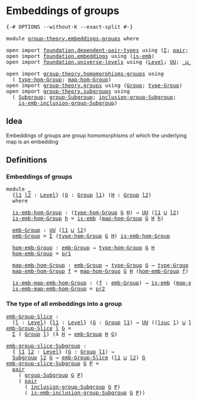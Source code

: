 # Embeddings of groups

<pre class="Agda"><a id="33" class="Symbol">{-#</a> <a id="37" class="Keyword">OPTIONS</a> <a id="45" class="Pragma">--without-K</a> <a id="57" class="Pragma">--exact-split</a> <a id="71" class="Symbol">#-}</a>

<a id="76" class="Keyword">module</a> <a id="83" href="group-theory.embeddings-groups.html" class="Module">group-theory.embeddings-groups</a> <a id="114" class="Keyword">where</a>

<a id="121" class="Keyword">open</a> <a id="126" class="Keyword">import</a> <a id="133" href="foundation.dependent-pair-types.html" class="Module">foundation.dependent-pair-types</a> <a id="165" class="Keyword">using</a> <a id="171" class="Symbol">(</a><a id="172" href="foundation-core.dependent-pair-types.html#502" class="Record">Σ</a><a id="173" class="Symbol">;</a> <a id="175" href="foundation-core.dependent-pair-types.html#575" class="InductiveConstructor">pair</a><a id="179" class="Symbol">;</a> <a id="181" href="foundation-core.dependent-pair-types.html#592" class="Field">pr1</a><a id="184" class="Symbol">;</a> <a id="186" href="foundation-core.dependent-pair-types.html#604" class="Field">pr2</a><a id="189" class="Symbol">)</a>
<a id="191" class="Keyword">open</a> <a id="196" class="Keyword">import</a> <a id="203" href="foundation.embeddings.html" class="Module">foundation.embeddings</a> <a id="225" class="Keyword">using</a> <a id="231" class="Symbol">(</a><a id="232" href="foundation-core.embeddings.html#980" class="Function">is-emb</a><a id="238" class="Symbol">)</a>
<a id="240" class="Keyword">open</a> <a id="245" class="Keyword">import</a> <a id="252" href="foundation.universe-levels.html" class="Module">foundation.universe-levels</a> <a id="279" class="Keyword">using</a> <a id="285" class="Symbol">(</a><a id="286" href="Agda.Primitive.html#597" class="Postulate">Level</a><a id="291" class="Symbol">;</a> <a id="293" href="foundation-core.universe-levels.html#222" class="Primitive">UU</a><a id="295" class="Symbol">;</a> <a id="297" href="Agda.Primitive.html#810" class="Primitive Operator">_⊔_</a><a id="300" class="Symbol">;</a> <a id="302" href="Agda.Primitive.html#780" class="Primitive">lsuc</a><a id="306" class="Symbol">)</a>

<a id="309" class="Keyword">open</a> <a id="314" class="Keyword">import</a> <a id="321" href="group-theory.homomorphisms-groups.html" class="Module">group-theory.homomorphisms-groups</a> <a id="355" class="Keyword">using</a>
  <a id="363" class="Symbol">(</a> <a id="365" href="group-theory.homomorphisms-groups.html#1617" class="Function">type-hom-Group</a><a id="379" class="Symbol">;</a> <a id="381" href="group-theory.homomorphisms-groups.html#1746" class="Function">map-hom-Group</a><a id="394" class="Symbol">)</a>
<a id="396" class="Keyword">open</a> <a id="401" class="Keyword">import</a> <a id="408" href="group-theory.groups.html" class="Module">group-theory.groups</a> <a id="428" class="Keyword">using</a> <a id="434" class="Symbol">(</a><a id="435" href="group-theory.groups.html#2468" class="Function">Group</a><a id="440" class="Symbol">;</a> <a id="442" href="group-theory.groups.html#2711" class="Function">type-Group</a><a id="452" class="Symbol">)</a>
<a id="454" class="Keyword">open</a> <a id="459" class="Keyword">import</a> <a id="466" href="group-theory.subgroups.html" class="Module">group-theory.subgroups</a> <a id="489" class="Keyword">using</a>
  <a id="497" class="Symbol">(</a> <a id="499" href="group-theory.subgroups.html#4505" class="Function">Subgroup</a><a id="507" class="Symbol">;</a> <a id="509" href="group-theory.subgroups.html#8985" class="Function">group-Subgroup</a><a id="523" class="Symbol">;</a> <a id="525" href="group-theory.subgroups.html#10240" class="Function">inclusion-group-Subgroup</a><a id="549" class="Symbol">;</a>
    <a id="555" href="group-theory.subgroups.html#6404" class="Function">is-emb-inclusion-group-Subgroup</a><a id="586" class="Symbol">)</a>
</pre>
## Idea

Embeddings of groups are group homomorphisms of which the underlying map is an embedding

## Definitions

### Embeddings of groups

<pre class="Agda"><a id="742" class="Keyword">module</a> <a id="749" href="group-theory.embeddings-groups.html#749" class="Module">_</a>
  <a id="753" class="Symbol">{</a><a id="754" href="group-theory.embeddings-groups.html#754" class="Bound">l1</a> <a id="757" href="group-theory.embeddings-groups.html#757" class="Bound">l2</a> <a id="760" class="Symbol">:</a> <a id="762" href="Agda.Primitive.html#597" class="Postulate">Level</a><a id="767" class="Symbol">}</a> <a id="769" class="Symbol">(</a><a id="770" href="group-theory.embeddings-groups.html#770" class="Bound">G</a> <a id="772" class="Symbol">:</a> <a id="774" href="group-theory.groups.html#2468" class="Function">Group</a> <a id="780" href="group-theory.embeddings-groups.html#754" class="Bound">l1</a><a id="782" class="Symbol">)</a> <a id="784" class="Symbol">(</a><a id="785" href="group-theory.embeddings-groups.html#785" class="Bound">H</a> <a id="787" class="Symbol">:</a> <a id="789" href="group-theory.groups.html#2468" class="Function">Group</a> <a id="795" href="group-theory.embeddings-groups.html#757" class="Bound">l2</a><a id="797" class="Symbol">)</a>
  <a id="801" class="Keyword">where</a>

  <a id="810" href="group-theory.embeddings-groups.html#810" class="Function">is-emb-hom-Group</a> <a id="827" class="Symbol">:</a> <a id="829" class="Symbol">(</a><a id="830" href="group-theory.homomorphisms-groups.html#1617" class="Function">type-hom-Group</a> <a id="845" href="group-theory.embeddings-groups.html#770" class="Bound">G</a> <a id="847" href="group-theory.embeddings-groups.html#785" class="Bound">H</a><a id="848" class="Symbol">)</a> <a id="850" class="Symbol">→</a> <a id="852" href="foundation-core.universe-levels.html#222" class="Primitive">UU</a> <a id="855" class="Symbol">(</a><a id="856" href="group-theory.embeddings-groups.html#754" class="Bound">l1</a> <a id="859" href="Agda.Primitive.html#810" class="Primitive Operator">⊔</a> <a id="861" href="group-theory.embeddings-groups.html#757" class="Bound">l2</a><a id="863" class="Symbol">)</a>
  <a id="867" href="group-theory.embeddings-groups.html#810" class="Function">is-emb-hom-Group</a> <a id="884" href="group-theory.embeddings-groups.html#884" class="Bound">h</a> <a id="886" class="Symbol">=</a> <a id="888" href="foundation-core.embeddings.html#980" class="Function">is-emb</a> <a id="895" class="Symbol">(</a><a id="896" href="group-theory.homomorphisms-groups.html#1746" class="Function">map-hom-Group</a> <a id="910" href="group-theory.embeddings-groups.html#770" class="Bound">G</a> <a id="912" href="group-theory.embeddings-groups.html#785" class="Bound">H</a> <a id="914" href="group-theory.embeddings-groups.html#884" class="Bound">h</a><a id="915" class="Symbol">)</a>

  <a id="920" href="group-theory.embeddings-groups.html#920" class="Function">emb-Group</a> <a id="930" class="Symbol">:</a> <a id="932" href="foundation-core.universe-levels.html#222" class="Primitive">UU</a> <a id="935" class="Symbol">(</a><a id="936" href="group-theory.embeddings-groups.html#754" class="Bound">l1</a> <a id="939" href="Agda.Primitive.html#810" class="Primitive Operator">⊔</a> <a id="941" href="group-theory.embeddings-groups.html#757" class="Bound">l2</a><a id="943" class="Symbol">)</a>
  <a id="947" href="group-theory.embeddings-groups.html#920" class="Function">emb-Group</a> <a id="957" class="Symbol">=</a> <a id="959" href="foundation-core.dependent-pair-types.html#502" class="Record">Σ</a> <a id="961" class="Symbol">(</a><a id="962" href="group-theory.homomorphisms-groups.html#1617" class="Function">type-hom-Group</a> <a id="977" href="group-theory.embeddings-groups.html#770" class="Bound">G</a> <a id="979" href="group-theory.embeddings-groups.html#785" class="Bound">H</a><a id="980" class="Symbol">)</a> <a id="982" href="group-theory.embeddings-groups.html#810" class="Function">is-emb-hom-Group</a>

  <a id="1002" href="group-theory.embeddings-groups.html#1002" class="Function">hom-emb-Group</a> <a id="1016" class="Symbol">:</a> <a id="1018" href="group-theory.embeddings-groups.html#920" class="Function">emb-Group</a> <a id="1028" class="Symbol">→</a> <a id="1030" href="group-theory.homomorphisms-groups.html#1617" class="Function">type-hom-Group</a> <a id="1045" href="group-theory.embeddings-groups.html#770" class="Bound">G</a> <a id="1047" href="group-theory.embeddings-groups.html#785" class="Bound">H</a>
  <a id="1051" href="group-theory.embeddings-groups.html#1002" class="Function">hom-emb-Group</a> <a id="1065" class="Symbol">=</a> <a id="1067" href="foundation-core.dependent-pair-types.html#592" class="Field">pr1</a>

  <a id="1074" href="group-theory.embeddings-groups.html#1074" class="Function">map-emb-hom-Group</a> <a id="1092" class="Symbol">:</a> <a id="1094" href="group-theory.embeddings-groups.html#920" class="Function">emb-Group</a> <a id="1104" class="Symbol">→</a> <a id="1106" href="group-theory.groups.html#2711" class="Function">type-Group</a> <a id="1117" href="group-theory.embeddings-groups.html#770" class="Bound">G</a> <a id="1119" class="Symbol">→</a> <a id="1121" href="group-theory.groups.html#2711" class="Function">type-Group</a> <a id="1132" href="group-theory.embeddings-groups.html#785" class="Bound">H</a>
  <a id="1136" href="group-theory.embeddings-groups.html#1074" class="Function">map-emb-hom-Group</a> <a id="1154" href="group-theory.embeddings-groups.html#1154" class="Bound">f</a> <a id="1156" class="Symbol">=</a> <a id="1158" href="group-theory.homomorphisms-groups.html#1746" class="Function">map-hom-Group</a> <a id="1172" href="group-theory.embeddings-groups.html#770" class="Bound">G</a> <a id="1174" href="group-theory.embeddings-groups.html#785" class="Bound">H</a> <a id="1176" class="Symbol">(</a><a id="1177" href="group-theory.embeddings-groups.html#1002" class="Function">hom-emb-Group</a> <a id="1191" href="group-theory.embeddings-groups.html#1154" class="Bound">f</a><a id="1192" class="Symbol">)</a>

  <a id="1197" href="group-theory.embeddings-groups.html#1197" class="Function">is-emb-map-emb-hom-Group</a> <a id="1222" class="Symbol">:</a> <a id="1224" class="Symbol">(</a><a id="1225" href="group-theory.embeddings-groups.html#1225" class="Bound">f</a> <a id="1227" class="Symbol">:</a> <a id="1229" href="group-theory.embeddings-groups.html#920" class="Function">emb-Group</a><a id="1238" class="Symbol">)</a> <a id="1240" class="Symbol">→</a> <a id="1242" href="foundation-core.embeddings.html#980" class="Function">is-emb</a> <a id="1249" class="Symbol">(</a><a id="1250" href="group-theory.embeddings-groups.html#1074" class="Function">map-emb-hom-Group</a> <a id="1268" href="group-theory.embeddings-groups.html#1225" class="Bound">f</a><a id="1269" class="Symbol">)</a>
  <a id="1273" href="group-theory.embeddings-groups.html#1197" class="Function">is-emb-map-emb-hom-Group</a> <a id="1298" class="Symbol">=</a> <a id="1300" href="foundation-core.dependent-pair-types.html#604" class="Field">pr2</a>
</pre>
### The type of all embeddings into a group

<pre class="Agda"><a id="emb-Group-Slice"></a><a id="1362" href="group-theory.embeddings-groups.html#1362" class="Function">emb-Group-Slice</a> <a id="1378" class="Symbol">:</a>
  <a id="1382" class="Symbol">(</a><a id="1383" href="group-theory.embeddings-groups.html#1383" class="Bound">l</a> <a id="1385" class="Symbol">:</a> <a id="1387" href="Agda.Primitive.html#597" class="Postulate">Level</a><a id="1392" class="Symbol">)</a> <a id="1394" class="Symbol">{</a><a id="1395" href="group-theory.embeddings-groups.html#1395" class="Bound">l1</a> <a id="1398" class="Symbol">:</a> <a id="1400" href="Agda.Primitive.html#597" class="Postulate">Level</a><a id="1405" class="Symbol">}</a> <a id="1407" class="Symbol">(</a><a id="1408" href="group-theory.embeddings-groups.html#1408" class="Bound">G</a> <a id="1410" class="Symbol">:</a> <a id="1412" href="group-theory.groups.html#2468" class="Function">Group</a> <a id="1418" href="group-theory.embeddings-groups.html#1395" class="Bound">l1</a><a id="1420" class="Symbol">)</a> <a id="1422" class="Symbol">→</a> <a id="1424" href="foundation-core.universe-levels.html#222" class="Primitive">UU</a> <a id="1427" class="Symbol">((</a><a id="1429" href="Agda.Primitive.html#780" class="Primitive">lsuc</a> <a id="1434" href="group-theory.embeddings-groups.html#1383" class="Bound">l</a><a id="1435" class="Symbol">)</a> <a id="1437" href="Agda.Primitive.html#810" class="Primitive Operator">⊔</a> <a id="1439" href="group-theory.embeddings-groups.html#1395" class="Bound">l1</a><a id="1441" class="Symbol">)</a>
<a id="1443" href="group-theory.embeddings-groups.html#1362" class="Function">emb-Group-Slice</a> <a id="1459" href="group-theory.embeddings-groups.html#1459" class="Bound">l</a> <a id="1461" href="group-theory.embeddings-groups.html#1461" class="Bound">G</a> <a id="1463" class="Symbol">=</a>
  <a id="1467" href="foundation-core.dependent-pair-types.html#502" class="Record">Σ</a> <a id="1469" class="Symbol">(</a> <a id="1471" href="group-theory.groups.html#2468" class="Function">Group</a> <a id="1477" href="group-theory.embeddings-groups.html#1459" class="Bound">l</a><a id="1478" class="Symbol">)</a> <a id="1480" class="Symbol">(λ</a> <a id="1483" href="group-theory.embeddings-groups.html#1483" class="Bound">H</a> <a id="1485" class="Symbol">→</a> <a id="1487" href="group-theory.embeddings-groups.html#920" class="Function">emb-Group</a> <a id="1497" href="group-theory.embeddings-groups.html#1483" class="Bound">H</a> <a id="1499" href="group-theory.embeddings-groups.html#1461" class="Bound">G</a><a id="1500" class="Symbol">)</a>

<a id="emb-group-slice-Subgroup"></a><a id="1503" href="group-theory.embeddings-groups.html#1503" class="Function">emb-group-slice-Subgroup</a> <a id="1528" class="Symbol">:</a>
  <a id="1532" class="Symbol">{</a> <a id="1534" href="group-theory.embeddings-groups.html#1534" class="Bound">l1</a> <a id="1537" href="group-theory.embeddings-groups.html#1537" class="Bound">l2</a> <a id="1540" class="Symbol">:</a> <a id="1542" href="Agda.Primitive.html#597" class="Postulate">Level</a><a id="1547" class="Symbol">}</a> <a id="1549" class="Symbol">(</a><a id="1550" href="group-theory.embeddings-groups.html#1550" class="Bound">G</a> <a id="1552" class="Symbol">:</a> <a id="1554" href="group-theory.groups.html#2468" class="Function">Group</a> <a id="1560" href="group-theory.embeddings-groups.html#1534" class="Bound">l1</a><a id="1562" class="Symbol">)</a> <a id="1564" class="Symbol">→</a>
  <a id="1568" href="group-theory.subgroups.html#4505" class="Function">Subgroup</a> <a id="1577" href="group-theory.embeddings-groups.html#1537" class="Bound">l2</a> <a id="1580" href="group-theory.embeddings-groups.html#1550" class="Bound">G</a> <a id="1582" class="Symbol">→</a> <a id="1584" href="group-theory.embeddings-groups.html#1362" class="Function">emb-Group-Slice</a> <a id="1600" class="Symbol">(</a><a id="1601" href="group-theory.embeddings-groups.html#1534" class="Bound">l1</a> <a id="1604" href="Agda.Primitive.html#810" class="Primitive Operator">⊔</a> <a id="1606" href="group-theory.embeddings-groups.html#1537" class="Bound">l2</a><a id="1608" class="Symbol">)</a> <a id="1610" href="group-theory.embeddings-groups.html#1550" class="Bound">G</a>
<a id="1612" href="group-theory.embeddings-groups.html#1503" class="Function">emb-group-slice-Subgroup</a> <a id="1637" href="group-theory.embeddings-groups.html#1637" class="Bound">G</a> <a id="1639" href="group-theory.embeddings-groups.html#1639" class="Bound">P</a> <a id="1641" class="Symbol">=</a>
  <a id="1645" href="foundation-core.dependent-pair-types.html#575" class="InductiveConstructor">pair</a>
    <a id="1654" class="Symbol">(</a> <a id="1656" href="group-theory.subgroups.html#8985" class="Function">group-Subgroup</a> <a id="1671" href="group-theory.embeddings-groups.html#1637" class="Bound">G</a> <a id="1673" href="group-theory.embeddings-groups.html#1639" class="Bound">P</a><a id="1674" class="Symbol">)</a>
    <a id="1680" class="Symbol">(</a> <a id="1682" href="foundation-core.dependent-pair-types.html#575" class="InductiveConstructor">pair</a>
      <a id="1693" class="Symbol">(</a> <a id="1695" href="group-theory.subgroups.html#10240" class="Function">inclusion-group-Subgroup</a> <a id="1720" href="group-theory.embeddings-groups.html#1637" class="Bound">G</a> <a id="1722" href="group-theory.embeddings-groups.html#1639" class="Bound">P</a><a id="1723" class="Symbol">)</a>
      <a id="1731" class="Symbol">(</a> <a id="1733" href="group-theory.subgroups.html#6404" class="Function">is-emb-inclusion-group-Subgroup</a> <a id="1765" href="group-theory.embeddings-groups.html#1637" class="Bound">G</a> <a id="1767" href="group-theory.embeddings-groups.html#1639" class="Bound">P</a><a id="1768" class="Symbol">))</a>
</pre>
